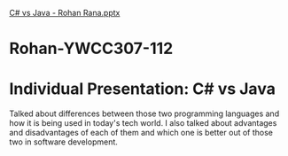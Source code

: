 [C# vs Java - Rohan Rana.pptx](https://github.com/Rohan0499/Rohan-YWCC307/files/8366812/C.vs.Java.-.Rohan.Rana.pptx)
# Rohan-YWCC307-112
# Individual Presentation: C# vs Java
Talked about differences between those two programming languages and how it is being used in today's tech world.
I also talked about advantages and disadvantages of each of them and which one is better out of those two in software development.
